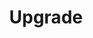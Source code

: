 ---
layout: layout.pug
navigationTitle: Upgrade
excerpt: 
title: Upgrade
menuWeight: 3
model: /services/elastic/data.yml
render: mustache
featureMaturity:
---